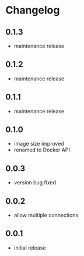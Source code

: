 # Changelog

## 0.1.3

- maintenance release

## 0.1.2

- maintenance release

## 0.1.1

- maintenance release

## 0.1.0

- image size improved
- renamed to Docker API

## 0.0.3

- version bug fixed

## 0.0.2

- allow multiple connections

## 0.0.1

- initial release

